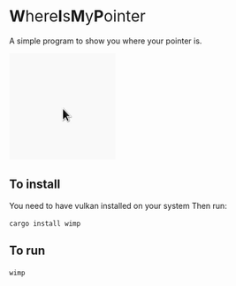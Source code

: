 # <span style="font-weight: normal"><b>W</b>here<b>I</b>s<b>M</b>y<b>P</b>ointer</span>

A simple program to show you where your pointer is.

![Demo](assets/demo.gif)

## To install

You need to have vulkan installed on your system
 Then run:

`cargo install wimp`

## To run

`wimp`
